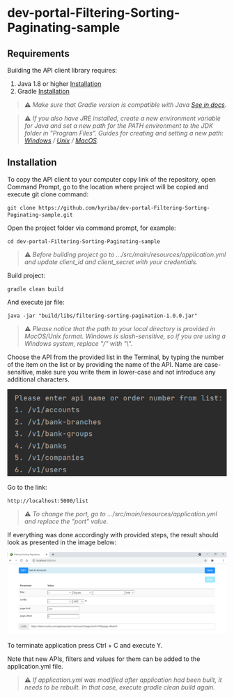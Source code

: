 # dev-portal-Filtering-Sorting-Paginating-sample



## Requirements

Building the API client library requires:
1. Java 1.8 or higher [Installation][1]
2. Gradle [Installation][2]

[1]: https://www.oracle.com/java/technologies/javase-downloads.html 
[2]: https://gradle.org/install/

> ⚠️  _Make sure that Gradle version is compatible with Java [See in docs][3]._
>

[3]: https://docs.gradle.org/current/userguide/compatibility.html

> ⚠️  _If you also have JRE installed, create a new environment variable for Java and set a new path for the PATH environment to the JDK folder in "Program Files". Guides for creating and setting a new path: [Windows][4] / [Unix][5] / [MacOS][6]._
> 
 [4]: https://stackoverflow.com/a/35623142
 [5]: https://linuxize.com/post/how-to-set-and-list-environment-variables-in-linux/?__cf_chl_managed_tk__=2d828b14fa177654a647a55ddfd6c806684ba724-1623071966-0-AQljDh9QvmnbGDiK9JEyOIzDsAnC1zFP3J8sHt1Rq5PuJ6vmiibCZCiYTQF1w-VaFoGl2Xp0uOYGFGH7uaNxWbX-S7qW84E3xKzPpdm2g1alzFj3X-mlJGemcio1_AcmIw1T1P_SjgjqhTWCRjTV6-aw39KSFnFtNmcori6DHk9fiRCPHFJWiqJ8bE5Ps4Z0BW0SLQ0M08ZI_-zne14-sqX6I0VyKLPh_43Y8U_KQPgVpSHvPyh2hhPmEWmrymHEzTb9fC2qNwtHXI81nbqj2s8BiilvJ-NAhFB7dQ4_nwY7hCOda0XP6fSicXuBHKrJChBE4ynd_7Kk1BJizfvB0zAx5OCxKPGJTJCiLHKj4Ompnrxb229jpGc6p4JfBd9Oz-J-7HAN81SAQxyONgSGp5fYGSGzedoL5jOgioCIoQvTq0ce3hFDGpBaz1ShHym71eixeNjJAk2m7cNHVwSfhqM-jAUPRFANj_QLIzuwkxy_pdb3kZ5mH1GzKT0gXH_rfMSctm8-PkHn0Yzgjr3ne8I9de0df7-8EOA53Qw5Zq0Ed6Yw-evxD7TJuFKspdjUe6ZdbdsmrjHgPZl7WBaNKGhNDpHZxWRA_R5TDqH57oqtngzMW8IsEwQSXmIZToWCoU4SM15_D2SL_SNU2OAwslmmg0-8z8fMQ9nC4MvIDB_RAubUFonkPL60VTu10xg4XmahsxBbF8SNKe_INR0bLBOLZmVA0ijhD_h1-UusutbdarDHKuxaursdW6Jb8gcn3A
 [6]: https://apple.stackexchange.com/a/229941

## Installation

To copy the API client to your computer copy link of the repository, open Command Prompt, go to the location where project will be copied and execute git clone command:

```shell
git clone https://github.com/kyriba/dev-portal-Filtering-Sorting-Paginating-sample.git
```

Open the project folder via command prompt, for example:
```shell
cd dev-portal-Filtering-Sorting-Paginating-sample
```

> ⚠️  _Before building project go to .../src/main/resources/application.yml and update client_id and client_secret with your credentials._

Build project:
```shell
gradle clean build
```

And execute jar file: 

```shell
java -jar "build/libs/filtering-sorting-pagination-1.0.0.jar"
```
> ⚠️  _Please notice that the path to your local directory is provided in MacOS/Unix format. Windows is slash-sensitive, so if you are using a Windows system, replace "/" with "\\"._

Choose the API from the provided list in the Terminal, by typing the number of the item on the list or by providing the name of the API. Name are case-sensitive, make sure you write them in lower-case and not introduce any additional characters.

![apis.png](apis.png)

Go to the link:

```shell
http://localhost:5000/list
```
> ⚠️  _To change the port, go to .../src/main/resources/application.yml and replace the "port" value._


If everything was done accordingly with provided steps, the result should look as presented in the image below:

![img.png](img.png)


To terminate application press Ctrl + C and execute Y.

Note that new APIs, filters and values for them can be added to the application.yml file.

> ⚠️  _If application.yml was modified after application had been built, it needs to be rebuilt. In that case, execute gradle clean build again._  


